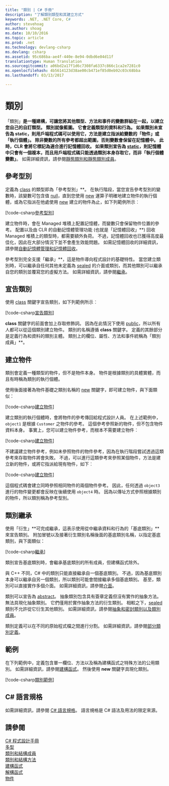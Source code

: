 ```yaml
---
title: "類別 | C# 手冊"
description: "了解類別類型和其建立方式"
keywords: .NET, .NET Core, C#
author: stevehoag
ms.author: shoag
ms.date: 10/10/2016
ms.topic: article
ms.prod: .net
ms.technology: devlang-csharp
ms.devlang: csharp
ms.assetid: 95c686ba-ae4f-440e-8e94-0dbd6e04d11f
translationtype: Human Translation
ms.sourcegitcommit: a06bd2a17f1d6c7308fa6337c866c1ca2e7281c0
ms.openlocfilehash: 4b5614123d38ae00cb471ef85d0eb92c03c68bba
ms.lasthandoff: 03/13/2017

---
```


# <a name="classes"></a>類別
「類別」**是一種建構，可讓您將其他類型、方法和事件的變數群組在一起，以建立您自己的自訂類型。 類別就像藍圖。 它會定義類型的資料和行為。 如果類別未宣告為 static，則用戶端程式碼可以使用它，方法是建立指派給變數的「物件」**或「執行個體」**。 除非變數的所有參考都超出範圍，否則變數會保留在記憶體中。 此時，CLR 會將它標記為適合進行記憶體回收。 如果類別宣告為 [static](https://msdn.microsoft.com/library/98f28cdx.aspx)，則記憶體中只會有一個複本，而且用戶端程式碼只能透過類別本身存取它，而非「執行個體變數」**。 如需詳細資訊，請參閱[靜態類別和靜態類別成員](https://msdn.microsoft.com/library/79b3xss3.aspx)。  

## <a name="reference-types"></a>參考型別  
定義為 [class](https://msdn.microsoft.com/library/0b0thckt.aspx) 的類型即為「參考型別」**。 在執行階段，當您宣告參考型別的變數時，該變數可包含值 [null](https://msdn.microsoft.com/library/edakx9da.aspx)，直到您使用 [new](https://msdn.microsoft.com/library/51y09td4.aspx) 運算子明確地建立物件的執行個體，或為它指派在他處使用 [new](https://msdn.microsoft.com/library/51y09td4.aspx) 建立的物件為止，如下列範例所示︰  

[!code-csharp[參考型別](../../samples/snippets/csharp/concepts/classes/reference-type.cs)]
  
建立物件時，會在 Managed 堆積上配置記憶體，而變數只會保留物件位置的參考。 配置以及由 CLR 的自動記憶體管理功能 (也就是「記憶體回收」**) 回收 Managed 堆積上的類型時，都需要額外負荷。 不過，記憶體回收也已獲得高度最佳化，因此在大部分情況下並不會產生效能問題。 如需記憶體回收的詳細資訊，請參閱[自動記憶體管理和記憶體回收](../standard/garbagecollection/gc.md)。  
  
參考型別完全支援「繼承」**，這是物件導向程式設計的基礎特性。 當您建立類別時，可以繼承自任何其他未定義為 [sealed](https://msdn.microsoft.com/library/88c54tsw.aspx) 的介面或類別，而其他類別可以繼承自您的類別並覆寫您的虛擬方法。 如需詳細資訊，請參閱[繼承](https://msdn.microsoft.com/library/ms173149.aspx)。

## <a name="declaring-classes"></a>宣告類別  
使用 [class](https://msdn.microsoft.com/library/0b0thckt.aspx) 關鍵字宣告類別，如下列範例所示︰  
  
[!code-csharp[宣告類別](../../samples/snippets/csharp/concepts/classes/declaring-classes.cs)]  
  
**class** 關鍵字的前面會加上存取修飾詞。 因為在此情況下使用 [public](https://msdn.microsoft.com/library/yzh058ae.aspx)，所以所有人都可以從這個類別建立物件。 類別的名稱遵循 **class** 關鍵字。 定義的其餘部分是定義行為和資料的類別主體。 類別上的欄位、屬性、方法和事件統稱為「類別成員」**。  
  
## <a name="creating-objects"></a>建立物件  
類別會定義一種類型的物件，但不是物件本身。 物件是根據類別的具體實體，而且有時稱為類別的執行個體。  
  
使用後面接著為物件基礎之類別名稱的 [new](https://msdn.microsoft.com/library/51y09td4.aspx) 關鍵字，即可建立物件，與下面類似：  
  
[!code-csharp[建立物件](../../samples/snippets/csharp/concepts/classes/creating-objects.cs)]   
  
建立類別的執行個體時，會將物件的參考傳回給程式設計人員。 在上述範例中，`object1` 是根據 `Customer` 之物件的參考。 這個參考參照新的物件，但不包含物件資料本身。 事實上，您可以建立物件參考，而根本不需要建立物件︰  
  
[!code-csharp[建立物件](../../samples/snippets/csharp/concepts/classes/creating-objects2.cs)]  
  
不建議建立物件參考，例如未參照物件的物件參考，因為在執行階段嘗試透過這類參考來存取物件將會失敗。 不過，可以進行這類參考來參照某個物件，方法是建立新的物件，或將它指派給現有物件，如下︰  
  
[!code-csharp[建立物件](../../samples/snippets/csharp/concepts/classes/creating-objects3.cs)]  
  
這個程式碼會建立同時參照相同物件的兩個物件參考。 因此，任何透過 `object3` 進行的物件變更都會反映在後續使用 `object4` 時。 因為以傳址方式參照根據類別的物件，所以類別稱為參考型別。  
  
## <a name="class-inheritance"></a>類別繼承  
使用「衍生」**可完成繼承，這表示使用從中繼承資料和行為的「基底類別」**來宣告類別。 附加冒號以及接著衍生類別名稱後面的基底類別名稱，以指定基底類別，與下面類似：  
  
[!code-csharp[繼承](../../samples/snippets/csharp/concepts/classes/inheritance.cs)]  
  
類別宣告基底類別時，會繼承基底類別的所有成員，但建構函式除外。  
  
與 C++ 不同，C# 中的類別只能直接繼承自一個基底類別。 不過，因為基底類別本身可以繼承自另一個類別，所以類別可能會間接繼承多個基底類別。 基至，類別可以直接實作多個介面。 如需詳細資訊，請參閱[介面](programming-guide/interfaces/index.md)。  
  
類別可以宣告為 [abstract](https://msdn.microsoft.com/library/sf985hc5.aspx)。 抽象類別包含具有簽章定義但沒有實作的抽象方法。 無法具現化抽象類別。 它們僅用於實作抽象方法的衍生類別。 相較之下，[sealed](https://msdn.microsoft.com/library/88c54tsw.aspx) 類別不允許從它衍生其他類別。 如需詳細資訊，請參閱[抽象和密封類別以及類別成員](https://msdn.microsoft.com/library/ms173150.aspx)。  
  
類別定義可以在不同的原始程式檔之間進行分割。 如需詳細資訊，請參閱[部分類別定義](https://msdn.microsoft.com/library/wa80x488.aspx)。  
  
 
## <a name="example"></a>範例
在下列範例中，定義包含單一欄位、方法以及稱為建構函式之特殊方法的公用類別。 如需詳細資訊，請參閱[建構函式](https://msdn.microsoft.com/library/ace5hbzh.aspx)。 然後使用 **new** 關鍵字具現化類別。

[!code-csharp[類別範例](../../samples/snippets/csharp/concepts/classes/class-example.cs)]  
  
## <a name="c-language-specification"></a>C# 語言規格  
如需詳細資訊，請參閱 [C# 語言規格](https://msdn.microsoft.com/library/ms228593.aspx)。 語言規格是 C# 語法及用法的限定來源。
  
## <a name="see-also"></a>請參閱  
[C# 程式設計手冊](https://msdn.microsoft.com/library/67ef8sbd.aspx)   
[多型](https://msdn.microsoft.com/library/ms173152.aspx)   
[類別和結構成員](https://msdn.microsoft.com/library/ms173113.aspx)   
[類別和結構方法](https://msdn.microsoft.com/library/ms173114.aspx)   
[建構函式](https://msdn.microsoft.com/library/ace5hbzh.aspx)   
[解構函式](https://msdn.microsoft.com/library/66x5fx1b.aspx)   
[物件](https://msdn.microsoft.com/library/ms173110.aspx)



